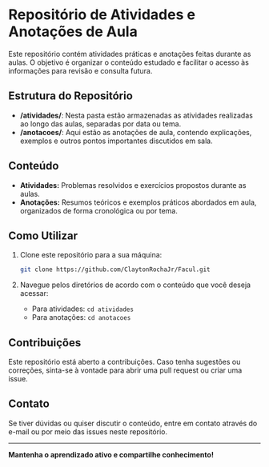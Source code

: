 # Repositório de Atividades e Anotações de Aula

Este repositório contém atividades práticas e anotações feitas durante as aulas. O objetivo é organizar o conteúdo estudado e facilitar o acesso às informações para revisão e consulta futura.

## Estrutura do Repositório

- **/atividades/**: Nesta pasta estão armazenadas as atividades realizadas ao longo das aulas, separadas por data ou tema.
- **/anotacoes/**: Aqui estão as anotações de aula, contendo explicações, exemplos e outros pontos importantes discutidos em sala.

## Conteúdo

- **Atividades:** Problemas resolvidos e exercícios propostos durante as aulas.
- **Anotações:** Resumos teóricos e exemplos práticos abordados em aula, organizados de forma cronológica ou por tema.

## Como Utilizar

1. Clone este repositório para a sua máquina:
    ```bash
    git clone https://github.com/ClaytonRochaJr/Facul.git
    ```
   
2. Navegue pelos diretórios de acordo com o conteúdo que você deseja acessar:
    - Para atividades: `cd atividades`
    - Para anotações: `cd anotacoes`

## Contribuições

Este repositório está aberto a contribuições. Caso tenha sugestões ou correções, sinta-se à vontade para abrir uma pull request ou criar uma issue.

## Contato

Se tiver dúvidas ou quiser discutir o conteúdo, entre em contato através do e-mail ou por meio das issues neste repositório.

---

**Mantenha o aprendizado ativo e compartilhe conhecimento!**

